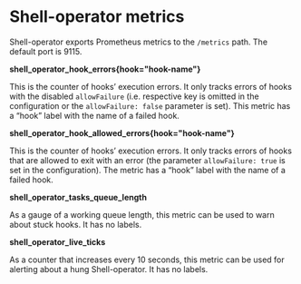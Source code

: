 # Shell-operator metrics

Shell-operator exports Prometheus metrics to the `/metrics` path. The default port is 9115.

__shell_operator_hook_errors{hook="hook-name"}__

This is the counter of hooks’ execution errors. It only tracks errors of hooks with the disabled `allowFailure` (i.e. respective key is omitted in the configuration or the `allowFailure: false` parameter is set). This metric has a “hook” label with the name of a failed hook.

__shell_operator_hook_allowed_errors{hook="hook-name"}__

This is the counter of hooks’ execution errors. It only tracks errors of hooks that are allowed to exit with an error (the parameter `allowFailure: true` is set in the configuration). The metric has a “hook” label with the name of a failed hook.

__shell_operator_tasks_queue_length__

As a gauge of a working queue length, this metric can be used to warn about stuck hooks. It has no labels.

__shell_operator_live_ticks__

As a counter that increases every 10 seconds, this metric can be used for alerting about a hung Shell-operator. It has no labels.
